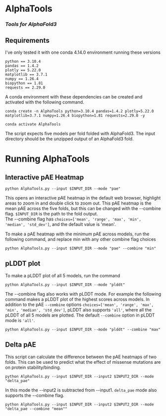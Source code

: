 # AlphaTools
### _Tools for AlphaFold3_

## Requirements

I've only tested it with one conda 4.14.0 environment running these versions

`python == 3.10.4`  
`pandas == 1.4.2`  
`plotly == 5.22.0`  
`matplotlib == 3.7.1`  
`numpy == 1.26.4`  
`biopython == 1.81`  
`requests == 2.29.0`  

A conda environment with these dependencies can be created and activated with the following command.  
```
conda create -n AlphaTools python=3.10.4 pandas=1.4.2 plotly=5.22.0 matplotlib=3.7.1 numpy=1.26.4 biopython=1.81 requests=2.29.0 -y
```
```
conda activate AlphaTools
```

The script expects five models per fold folded with AlphaFold3. The input directory should be the unzipped output of an AlphaFold3 fold.  

# Running AlphaTools

## Interactive pAE Heatmap  

```
python AlphaTools.py --input $INPUT_DIR --mode "pae"
```
This opens an interactive pAE heatmap in the default web browser, highlight areas to zoom in and double click to zoom out. This pAE heatmap is the mean pAE across the five folds, but this can be changed with the --combine flag. `$INPUT_DIR` is the path to the fold output.  
The --combine flag has `choices=['mean', 'range', 'max', 'min', 'median', 'std_dev']`, and the default value is 'mean'.  

To make a pAE heatmap with the minimum pAE across models, run the following command, and replace min with any other combine flag choices  
```
python AlphaTools.py --input $INPUT_DIR --mode "pae" --combine "min"
```  


## pLDDT plot

To make a pLDDT plot of all 5 models, run the command  
```
python AlphaTools.py --input $INPUT_DIR --mode "plddt"
```  

The --combine flag also works with pLDDT mode. For example the following command makes a pLDDT plot of the highest scores across models. In addition to the pAE `--combine` options `choices=['mean', 'range', 'max', 'min', 'median', 'std_dev']`, pLDDT also supports `'all'`, where all the pLDDT of all 5 models are plotted. The default `--combine` option in pLDDT mode is `'all'`.  
```
python AlphaTools.py --input $INPUT_DIR --mode "plddt" --combine "max"
```  


## Delta pAE  

This script can calculate the difference between the pAE heatmaps of two folds. This can be used to predict what the effect of missense mutations are on protein stability/binding.  
```
python AlphaTools.py --input $INPUT_DIR --input2 $INPUT2_DIR --mode "delta_pae"
```  

In this mode the --input2 is subtracted from --input1. `delta_pae` mode also supports the --combine flag.  
```
python AlphaTools.py --input $INPUT_DIR --input2 $INPUT2_DIR --mode "delta_pae --combine "mean""
```  
